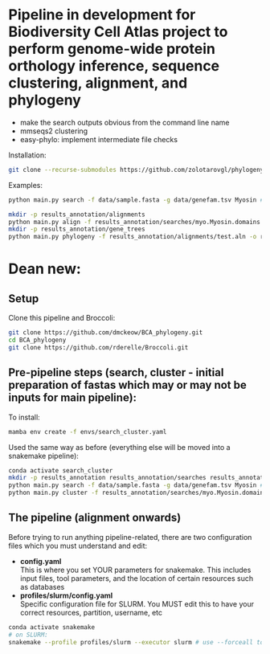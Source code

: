 # Pipeline in development for Biodiversity Cell Atlas project to perform genome-wide protein orthology inference, sequence clustering, alignment, and phylogeny 

- make the search outputs obvious from the command line name  
- mmseqs2 clustering  
- easy-phylo: implement intermediate file checks   

Installation:
```bash
git clone --recurse-submodules https://github.com/zolotarovgl/phylogeny.git
```

Examples: 
```bash
python main.py search -f data/sample.fasta -g data/genefam.tsv Myosin # creates results_annotation/searches/myo.Myosin.domains.fasta

mkdir -p results_annotation/alignments
python main.py align -f results_annotation/searches/myo.Myosin.domains.fasta -o results_annotation/alignments/test.aln -c 10
mkdir -p results_annotation/gene_trees
python main.py phylogeny -f results_annotation/alignments/test.aln -o results_annotation/gene_trees/test -c 15
```
# Dean new:
## Setup
Clone this pipeline and Broccoli:
```bash
git clone https://github.com/dmckeow/BCA_phylogeny.git
cd BCA_phylogeny
git clone https://github.com/rderelle/Broccoli.git
```
## Pre-pipeline steps (search, cluster - initial preparation of fastas which may or may not be inputs for main pipeline):
To install:
```bash
mamba env create -f envs/search_cluster.yaml
```
Used the same way as before (everything else will be moved into a snakemake pipeline):
```bash
conda activate search_cluster
mkdir -p results_annotation results_annotation/searches results_annotation/clusters
python main.py search -f data/sample.fasta -g data/genefam.tsv Myosin # creates results_annotation/searches/myo.Myosin.domains.fasta
python main.py cluster -f results_annotation/searches/myo.Myosin.domains.fasta -o results_annotation/clusters/myo.Myosin.domains.dmnd.mcl -i 1.5
```

## The pipeline (alignment onwards)
Before trying to run anything pipeline-related, there are two configuration files which you must understand and edit:  
* **config.yaml**  
This is where you set YOUR parameters for snakemake. This includes input files, tool parameters, and the location of certain resources such as databases
* **profiles/slurm/config.yaml**  
Specific configuration file for SLURM. You MUST edit this to have your correct resources, partition, username, etc

```bash
conda activate snakemake
# on SLURM:
snakemake --profile profiles/slurm --executor slurm # use --forceall to overwrite previous outputs
 ```